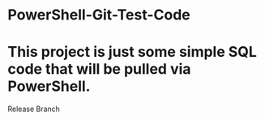 # PowerShell-Git-Test-Code
# This project is just some simple SQL code that will be pulled via PowerShell.

Release Branch
